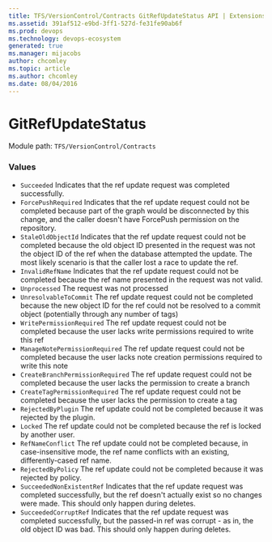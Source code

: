 ```yaml
---
title: TFS/VersionControl/Contracts GitRefUpdateStatus API | Extensions for Azure DevOps Services
ms.assetid: 391af512-e9bd-3ff1-527d-fe31fe90ab6f
ms.prod: devops
ms.technology: devops-ecosystem
generated: true
ms.manager: mijacobs
author: chcomley
ms.topic: article
ms.author: chcomley
ms.date: 08/04/2016
---
```


# GitRefUpdateStatus

Module path: `TFS/VersionControl/Contracts`

### Values

* `Succeeded` Indicates that the ref update request was completed successfully.
* `ForcePushRequired` Indicates that the ref update request could not be completed because part of the graph would be disconnected by this change, and the caller doesn't have ForcePush permission on the repository.
* `StaleOldObjectId` Indicates that the ref update request could not be completed because the old object ID presented in the request was not the object ID of the ref when the database attempted the update. The most likely scenario is that the caller lost a race to update the ref.
* `InvalidRefName` Indicates that the ref update request could not be completed because the ref name presented in the request was not valid.
* `Unprocessed` The request was not processed
* `UnresolvableToCommit` The ref update request could not be completed because the new object ID for the ref could not be resolved to a commit object (potentially through any number of tags)
* `WritePermissionRequired` The ref update request could not be completed because the user lacks write permissions required to write this ref
* `ManageNotePermissionRequired` The ref update request could not be completed because the user lacks note creation permissions required to write this note
* `CreateBranchPermissionRequired` The ref update request could not be completed because the user lacks the permission to create a branch
* `CreateTagPermissionRequired` The ref update request could not be completed because the user lacks the permission to create a tag
* `RejectedByPlugin` The ref update could not be completed because it was rejected by the plugin.
* `Locked` The ref update could not be completed because the ref is locked by another user.
* `RefNameConflict` The ref update could not be completed because, in case-insensitive mode, the ref name conflicts with an existing, differently-cased ref name.
* `RejectedByPolicy` The ref update could not be completed because it was rejected by policy.
* `SucceededNonExistentRef` Indicates that the ref update request was completed successfully, but the ref doesn&#x27;t actually exist so no changes were made.  This should only happen during deletes.
* `SucceededCorruptRef` Indicates that the ref update request was completed successfully, but the passed-in ref was corrupt - as in, the old object ID was bad.  This should only happen during deletes.
